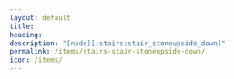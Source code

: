 ```yaml
---
layout: default
title: 
heading: 
description: "[node][:stairs:stair_stoneupside_down]"
permalink: /items/stairs-stair-stoneupside-down/
icon: /items/
---
```

